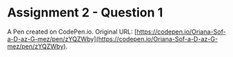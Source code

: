 # Assignment 2 - Question 1

A Pen created on CodePen.io. Original URL: [https://codepen.io/Oriana-Sof-a-D-az-G-mez/pen/zYQZWby](https://codepen.io/Oriana-Sof-a-D-az-G-mez/pen/zYQZWby).

